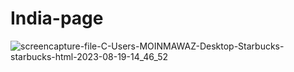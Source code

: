 # India-page

![screencapture-file-C-Users-MOINMAWAZ-Desktop-Starbucks-starbucks-html-2023-08-19-14_46_52](https://github.com/Moinnawaz03/India-page/assets/141616375/62708cf8-5d39-43a6-97a1-06d90b6caf19)

